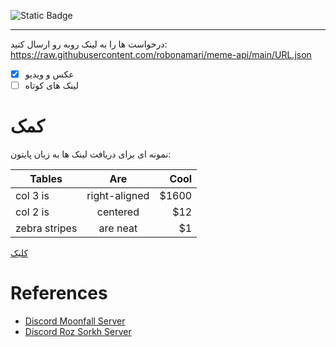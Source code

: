 ![Static Badge](https://img.shields.io/badge/python-%E2%88%9E-blue)
<hr>



درخواست ها را به لینک روبه رو ارسال کنید: https://raw.githubusercontent.com/robonamari/meme-api/main/URL.json
- [x] عکس و ویدیو
- [ ] لینک های کوتاه

# کمک 
نمونه ای برای دریافت لینک ها به زبان پایتون:


| Tables        | Are           | Cool  |
| ------------- |:-------------:| -----:|
| col 3 is      | right-aligned | $1600 |
| col 2 is      | centered      |   $12 |
| zebra stripes | are neat      |    $1 |

[کلیک](https://github.com/robonamari/meme-api/blob/main/main.py)

# References
* [Discord Moonfall Server](https://discord.gg/BsaC3QgEQz)
* [Discord Roz Sorkh Server](https://discord.gg/a7jbGR99bW)
